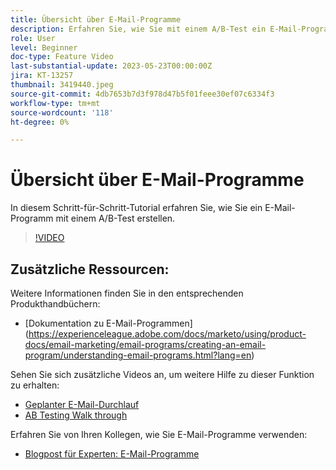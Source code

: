 ```yaml
---
title: Übersicht über E-Mail-Programme
description: Erfahren Sie, wie Sie mit einem A/B-Test ein E-Mail-Programm erstellen.
role: User
level: Beginner
doc-type: Feature Video
last-substantial-update: 2023-05-23T00:00:00Z
jira: KT-13257
thumbnail: 3419440.jpeg
source-git-commit: 4db7653b7d3f978d47b5f01feee30ef07c6334f3
workflow-type: tm+mt
source-wordcount: '118'
ht-degree: 0%

---
```



# Übersicht über E-Mail-Programme

In diesem Schritt-für-Schritt-Tutorial erfahren Sie, wie Sie ein E-Mail-Programm mit einem A/B-Test erstellen.

>[!VIDEO](https://video.tv.adobe.com/v/3419440/?learn=on)


## Zusätzliche Ressourcen:

Weitere Informationen finden Sie in den entsprechenden Produkthandbüchern:
* [Dokumentation zu E-Mail-Programmen] (https://experienceleague.adobe.com/docs/marketo/using/product-docs/email-marketing/email-programs/creating-an-email-program/understanding-email-programs.html?lang=en)

Sehen Sie sich zusätzliche Videos an, um weitere Hilfe zu dieser Funktion zu erhalten:
* [Geplanter E-Mail-Durchlauf](https://experienceleague.adobe.com/docs/marketo-learn/tutorials/email-marketing/scheduled-email-watch.html?lang=en)
* [AB Testing Walk through](https://experienceleague.adobe.com/docs/marketo-learn/tutorials/email-marketing/ab-testing-watch.html?lang=en)

Erfahren Sie von Ihren Kollegen, wie Sie E-Mail-Programme verwenden:
* [Blogpost für Experten: E-Mail-Programme](https://nation.marketo.com/t5/product-blogs/marketo-success-series-email-programs/ba-p/304968)
